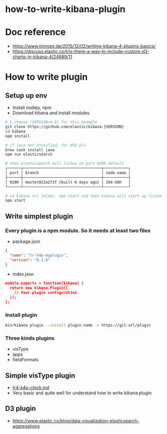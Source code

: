 # how-to-write-kibana-plugin

# Doc reference
- https://www.timroes.de/2015/12/02/writing-kibana-4-plugins-basics/
- https://discuss.elastic.co/t/is-there-a-way-to-include-custom-d3-charts-in-kibana-4/24689/11

# How to write plugin

## Setup up env
- Install nodejs, npm
- Download kibana and install modules

```bash
# I choose (VERSION=4.6) for this example
git clone https://github.com/elastic/kibana:{VERSION}
cd kibana
npm install 

# if java not installed, for OSX pls 
brew cask install java
npm run elasticsearch

# then elasticsearch will listen on port 9200 default
┌──────┬───────────────────────────────────┬───────────┐
│ port │ branch                            │ node name │
├──────┼───────────────────────────────────┼───────────┤
│ 9200 │ master@23a271f (built 6 days ago) │ 2kk-UAh   │
└──────┴───────────────────────────────────┴───────────┘

# cd kibana src folder, npm start and then kibana will start up listen in port 5601 which you can visit
npm start
```

## Write simplest plugin
### Every plugin is a npm module. So it needs at least two files
- package.json

```json
{
  "name": "tr-k4p-myplugin",
  "version": "0.1.0"
}
```

- index.json

```json
module.exports = function(kibana) {
  return new kibana.Plugin({
    // Your plugin configuration
  });
};
```

### Install plugin

```bash
bin/kibana plugin --install plugin-name -u https://git-url/plugin
```

### Three kinds plugins
- visType
- apps
- fieldFormats

## Simple visType plugin 
- [tr4-k4p-clock.md](https://github.com/wxj19880511/how-to-write-kibana-plugin/blob/master/tr4-k4p-clock.md)
- Very basic and quite well for understand how to write kibana plugin


## D3 plugin
- https://www.elastic.co/blog/data-visualization-elasticsearch-aggregations

